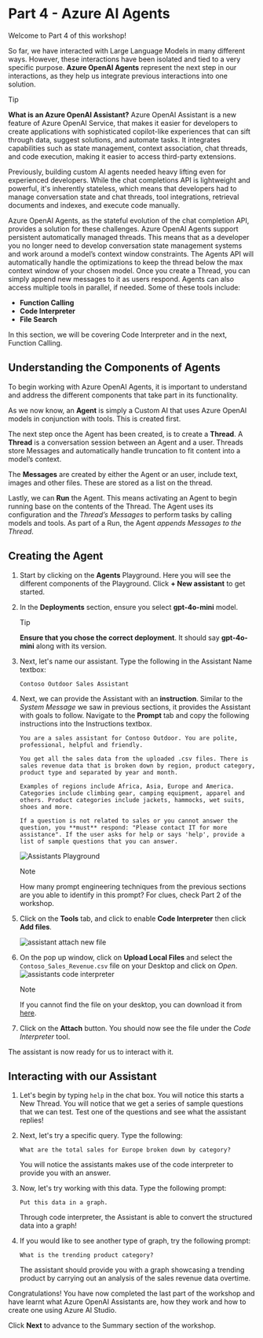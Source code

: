 # Part 4 - Azure AI Agents

Welcome to Part 4 of this workshop! 

So far, we have interacted with Large Language Models in many different ways. However, these interactions have been isolated and tied to a very specific purpose. **Azure OpenAI Agents** represent the next step in our interactions, as they help us integrate previous interactions into one solution.


> [!TIP] 
> **What is an Azure OpenAI Assistant?** Azure OpenAI Assistant is a new feature of Azure OpenAI Service, that makes it easier for developers to create applications with sophisticated copilot-like experiences that can sift through data, suggest solutions, and automate tasks. It integrates capabilities such as state management, context association, chat threads, and code execution, making it easier to access third-party extensions​.

Previously, building custom AI agents needed heavy lifting even for experienced developers. While the chat completions API is lightweight and powerful, it's inherently stateless, which means that developers had to manage conversation state and chat threads, tool integrations, retrieval documents and indexes, and execute code manually.

Azure OpenAI Agents, as the stateful evolution of the chat completion API, provides a solution for these challenges. Azure OpenAI Agents support persistent automatically managed threads. This means that as a developer you no longer need to develop conversation state management systems and work around a model’s context window constraints. The Agents API will automatically handle the optimizations to keep the thread below the max context window of your chosen model. Once you create a Thread, you can simply append new messages to it as users respond. Agents can also access multiple tools in parallel, if needed. Some of these tools include:
- **Function Calling**
- **Code Interpreter**
- **File Search**

In this section, we will be covering Code Interpreter and in the next, Function Calling.

## Understanding the Components of Agents

To begin working with Azure OpenAI Agents, it is important to understand and address the different components that take part in its functionality.

As we now know, an **Agent** is simply a Custom AI that uses Azure OpenAI models in conjunction with tools. This is created first.

The next step once the Agent has been created, is to create a **Thread**. A **Thread** is a conversation session between an Agent and a user. Threads store Messages and automatically handle truncation to fit content into a model’s context.

The **Messages** are created by either the Agent or an user, include text, images and other files. These are stored as a list on the thread.

Lastly, we can **Run** the Agent. This means activating an Agent to begin running base on the contents of the Thread. The Agent uses its configuration and the *Thread’s Messages* to perform tasks by calling models and tools. As part of a Run, the Agent *appends Messages to the Thread*.

## Creating the Agent

1. Start by clicking on the **Agents** Playground. Here you will see the different components of the Playground. Click **+ New assistant** to get started.

2. In the **Deployments** section, ensure you select **gpt-4o-mini** model.

    >[!TIP] 
    > **Ensure that you chose the correct deployment**. It should say **gpt-4o-mini** along with its version. 

2. Next, let's name our assistant. Type the following in the Assistant Name textbox:

    ```Contoso Outdoor Sales Assistant```

3. Next, we can provide the Assistant with an **instruction**. Similar to the *System Message* we saw in previous sections, it provides the Assistant with goals to follow. Navigate to the **Prompt** tab and copy the following instructions into the Instructions textbox.

    ``` 
    You are a sales assistant for Contoso Outdoor. You are polite, professional, helpful and friendly.

    You get all the sales data from the uploaded .csv files. There is sales revenue data that is broken down by region, product category, product type and separated by year and month.

    Examples of regions include Africa, Asia, Europe and America. Categories include climbing gear, camping equipment, apparel and others. Product categories include jackets, hammocks, wet suits, shoes and more. 

    If a question is not related to sales or you cannot answer the question, you **must** respond: "Please contact IT for more assistance". If the user asks for help or says 'help', provide a list of sample questions that you can answer.
    ```

    ![Assistants Playground](./Images/assistants_playground_with_name_and_prompt.png)

    >[!NOTE]
    >How many prompt engineering techniques from the previous sections are you able to identify in this prompt? For clues, check Part 2 of the workshop.

4. Click on the **Tools** tab, and click to enable **Code Interpreter** then click **Add files**.

    ![assistant attach new file](Images/assistants_playground_attach_new_file.png)

6. On the pop up window, click on **Upload Local Files** and select the `Contoso_Sales_Revenue.csv` file on your Desktop and click on *Open*.
    ![assistants code interpreter](Images/assistants-playground-code-interpreter-tool.png)

    >[!NOTE]
    > If you cannot find the file on your desktop, you can download it from [here](assets/Contoso_Sales_Revenue.csv).

7. Click on the **Attach** button. You should now see the file under the *Code Interpreter* tool.

The assistant is now ready for us to interact with it.

## Interacting with our Assistant

1. Let's begin by typing `help` in the chat box. You will notice this starts a New Thread. 
You will notice that we get a series of sample questions that we can test. Test one of the questions and see what the assistant replies!

2. Next, let's try a specific query. Type the following:

    ```What are the total sales for Europe broken down by category? ```

    You will notice the assistants makes use of the code interpreter to provide you with an answer.

3. Now, let's try working with this data. Type the following prompt:

    ```Put this data in a graph. ```

    Through code interpreter, the Assistant is able to convert the structured data into a graph!

4. If you would like to see another type of graph, try the following prompt:

    ```What is the trending product category? ```

    The assistant should provide you with a graph showcasing a trending product by carrying out an analysis of the sales revenue data overtime.

Congratulations! You have now completed the last part of the workshop and have learnt what Azure OpenAI Assistants are, how they work and how to create one using Azure AI Studio.

Click **Next** to advance to the Summary section of the workshop.
